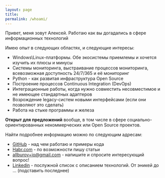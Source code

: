 ```yaml
---
layout: page
title: 
permalink: /whoami/
---
```


Привет, меня зовут Алексей. Работаю как вы догадались в сфере информационных технологий

Имею опыт в следующих областях, и следующие интересы:
- Windows\Linux-платформы. Обе экосистемы приемлемы и хочется изучить их плюсы и минусы
- Системы мониторинга, выстраивание процессов мониторинга, всевозможная доступность 24/7/365 и её мониторинг
- Python - как развитая инфраструктура Open Source
- Построение процессов Continuous Integration (DevOps)
- Интеграционные работы, когда нужно совместить несовместимое и не имеющее стандартных адаптеров
- Возрождение legacy-систем новыми интерфейсами (если они позволяют это сделать)
- Работа на стыке программы и железа

**Открыт для предложений** вообще, в том числе в сфере социально-ориентированных некоммерческих или Open Source проектов.


Найти подробнее информацию можно по следующим адресам:
- [GitHub](https://github.com/allburov) - над чем работаю и примеры кода
- [Habr.com](https://habr.com/users/allburov/) - по возможности пишу статьи
- [allburov+io@gmail.com](mailto:allburov+io@gmail.com) - напишите и спросите интересующий вопрос!
- [Linkedin](https://www.linkedin.com/in/aleksey-burov-99b06164/) - послужной список с описанием технологий. От эникей до ... (подставить последнее)


